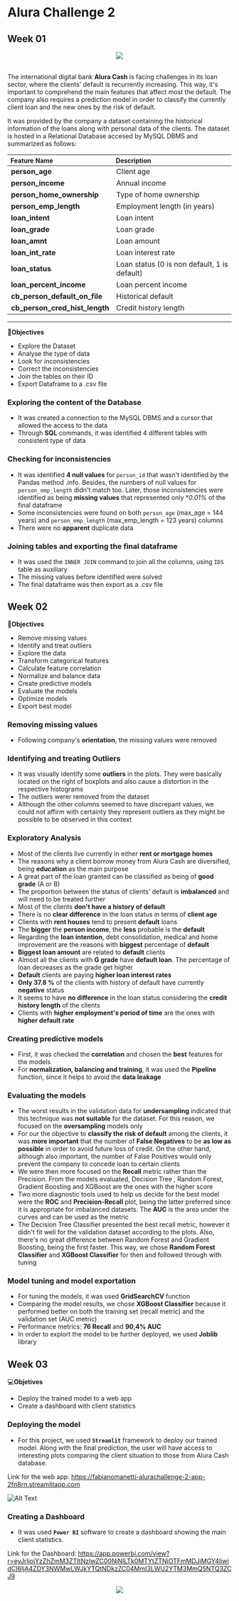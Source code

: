 # Alura Challenge 2
 
## Week 01

<center><img src="alura_cash.png"></center><br>

The international digital bank **Alura Cash** is facing challenges in its loan sector, where the clients' default is recurrently increasing. This way, it's important to comprehend the main features that affect most the default. The company also requires a prediction model in order to classify the currently client loan and the new ones by the risk of default.


It was provided by the company a dataset containing the historical information of the loans along with personal data of the clients. The dataset is hosted in a Relational Database accesed by MySQL DBMS and summarized as follows:


<table style="width:100%">
<thead>
<tr>
<th style="text-align:justify; font-weight: bold; font-size:14px">Feature Name</th>
<th style="text-align:justify; font-weight: bold; font-size:14px">Description</th>
</tr>
</thead>
<tbody>
<tr>
<td style="text-align:justify"><b>person_age</b></td>
<td style="text-align:justify">Client age</td>
</tr>
<tr>
<td style="text-align:justify"><b>person_income</b></td>
<td style="text-align:justify">Annual income</td>
</tr>
<tr>
<td style="text-align:justify"><b>person_home_ownership</b></td>
<td style="text-align:justify">Type of home ownership</td>
</tr>
<tr>
<td style="text-align:justify"><b>person_emp_length</b></td>
<td style="text-align:justify">Employment length (in years)</td>
</tr>
<tr>
<td style="text-align:justify"><b>loan_intent</b></td>
<td style="text-align:justify">Loan intent</td>
</tr>
<tr>
<td style="text-align:justify"><b>loan_grade</b></td>
<td style="text-align:justify">Loan grade</td>
</tr>
<tr>
<td style="text-align:justify"><b>loan_amnt</b></td>
<td style="text-align:justify">Loan amount</td>
</tr>
<tr>
<td style="text-align:justify"><b>loan_int_rate</b></td>
<td style="text-align:justify">Loan interest rate</td>
</tr>
<tr>
<td style="text-align:justify"><b>loan_status</b></td>
<td style="text-align:justify">Loan status (0 is non default, 1 is default)</td>
</tr>
<tr>
<td style="text-align:justify"><b>loan_percent_income</b></td>
<td style="text-align:justify">Loan percent income</td>
</tr>
<tr>
<td style="text-align:justify"><b>cb_person_default_on_file</b></td>
<td style="text-align:justify">Historical default</td>
</tr>
<tr>
<td style="text-align:justify"><b>cb_person_cred_hist_length</b></td>
<td style="text-align:justify">Credit history length</td>
</tr>
</tbody>
</table>

---

💸**Objectives**
* Explore the Dataset
* Analyse the type of data
* Look for inconsistencies
* Correct the inconsistencies
* Join the tables on their ID
* Export Dataframe to a .csv file

### Exploring the content of the Database

* It was created a connection to the MySQL DBMS and a cursor that allowed the access to the data
* Through **SQL** commands, it was identified 4 different tables with consistent type of data

### Checking for inconsistencies

* It was identified **4 null values** for `person_id` that wasn't identified by the Pandas method .info. Besides, the numbers of null values for `person_emp_length` didn't match too. Later, those inconsistencies were identified as being **missing values** that represented only **0.01%* of the final dataframe
* Some inconsistencies were found on both `person_age` (max_age = 144 years) and `person_emp_length` (max_emp_length = 123 years) columns
* There were no **apparent** duplicate data

### Joining tables and exporting the final dataframe

* It was used the `INNER JOIN` command to join all the columns, using `IDS` table as auxiliary
* The missing values before identified were solved
* The final dataframe was then export as a .csv file

## Week 02

🏦**Objectives**
* Remove missing values
* Identify and treat outliers
* Explore the data
* Transform categorical features
* Calculate feature correlation
* Normalize and balance data
* Create predictive models
* Evaluate the models
* Optimize models
* Export best model

### Removing missing values

* Following company's **orientation**, the missing values were removed

### Identifying and treating Outliers

* It was visually identify some **outliers** in the plots. They were basically located on the right of boxplots and also cause a distortion in the respective histograms
* The outliers werer removed from the dataset
* Although the other columns seemed to have discrepant values, we could not affirm with certainty they represent outliers as they might be possible to be observed in this context

### Exploratory Analysis

* Most of the clients live currently in either **rent or mortgage homes**
* The reasons why a client borrow money from Alura Cash are diversified, being **education** as the main purpose
* A great part of the loan granted can be classified as being of **good grade** (A or B) 
* The proportion between the status of clients' default is **imbalanced** and will need to be treated further 
* Most of the clients **don't have a history of default**
* There is no **clear difference** in the loan status in terms of **client age**
* Clients with **rent houses** tend to present **default** loans
* The **bigger** the **person income**, the **less** probable is the **default**
* Regarding the **loan intention**, debt consolidation, medical and home improvement are the reasons with **biggest** percentage of **default**
* **Biggest loan amount** are related to **default** clients
* Almost all the clients with **G grade** have **default loan**. The percentage of loan decreases as the grade get higher
* **Default** clients are paying **higher loan interest rates**
* **Only 37.8 %** of the clients with history of default have currently **negative** status
* It seems to have **no difference** in the loan status considering the **credit history length** of the clients
* Clients with **higher employment's period of time** are the ones with **higher default rate**

### Creating predictive models

* First, it was checked the **correlation** and chosen the **best** features for the models
* For **normalization, balancing and training**, it was used the **Pipeline** function, since it helps to avoid the **data leakage**

### Evaluating the models

* The worst results in the validation data for **undersampling** indicated that this technique was **not suitable** for the dataset. For this reason, we focused on the **oversampling** models only
* For our the objective to **classify the risk of default** among the clients, it was **more important** that the number of **False Negatives** to be **as low as possible** in order to avoid future loss of credit. On the other hand, although also important, the number of False Positives would only prevent the company to concede loan to certain clients
* We were then more focused on the **Recall** metric rather than the Precision. From the models evaluated, Decision Tree , Random Forest, Gradient Boosting and XGBoost are the ones with the higher score
* Two more diagnostic tools used to help us decide for the best model were the **ROC** and **Precision-Recall** plot, being the latter preferred since it is appropriate for imbalanced datasets. The **AUC** is the area under the curves and can be used as the metric
* The Decision Tree Classifier presented the best recall metric, however it didn't fit well for the validation dataset according to the plots. Also, there's no great difference between Random Forest and Gradient Boosting, being the first faster. This way, we chose **Random Forest Classifier** and **XGBoost Classifier** for then and followed through with tuning

### Model tuning and model exportation

* For tuning the models, it was used **GridSearchCV** function
* Comparing the model results, we chose **XGBoost Classifier** because it performed better on both the training set (recall metric) and the validation set (AUC metric)
* Performance metrics: **76 Recall** and **90,4% AUC**
* In order to explort the model to be further deployed, we used **Joblib** library

## Week 03

💻**Objetives**
* Deploy the trained model to a web app
* Create a dashboard with client statistics

### Deploying the model

* For this project, we used **`Streamlit`** framework to deploy our trained model. Along with the final prediction, the user will have access to interesting plots comparing the client situation to those from Alura Cash database.

Link for the web  app: https://fabianomanetti-alurachallenge-2-app-2fn8rn.streamlitapp.com

![Alt Text](webapp_default.gif)

### Creating a Dashboard

* It was used **`Power BI`** software to create a dashboard showing the main client statistics.

Link for the Dashboard: https://app.powerbi.com/view?r=eyJrIjoiYzZhZmM3ZTItNzIwZC00NjNlLTk0MTYtZTNiOTFmMDJiMGY4IiwidCI6IjA4ZDY3NWMwLWJkYTQtNDkzZC04MmI3LWU2YTM3MmQ5NTQ3ZCJ9

<center><img src="Dashboard.png"></center><br>
